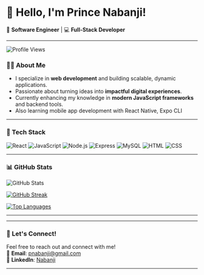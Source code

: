# 👋 Hello, I'm Prince Nabanji!  
🚀 **Software Engineer** | 💻 **Full-Stack Developer**

---
![Profile Views](https://komarev.com/ghpvc/?username=Nabanji&color=blue)


### 👨‍💻 About Me  
- I specialize in **web development** and building scalable, dynamic applications.  
- Passionate about turning ideas into **impactful digital experiences**.  
-  Currently enhancing my knowledge in **modern JavaScript frameworks** and backend tools.
-  Also learning mobile app development with React Native, Expo CLI

---

### 🔧 Tech Stack  
![React](https://img.shields.io/badge/React-20232A?style=flat&logo=react&logoColor=61DAFB)
![JavaScript](https://img.shields.io/badge/JavaScript-F7DF1E?style=flat&logo=javascript&logoColor=black)
![Node.js](https://img.shields.io/badge/Node.js-339933?style=flat&logo=node.js&logoColor=white)
![Express](https://img.shields.io/badge/Express.js-000000?style=flat&logo=express&logoColor=white)
![MySQL](https://img.shields.io/badge/MySQL-005C84?style=flat&logo=mysql&logoColor=white)
![HTML](https://img.shields.io/badge/HTML5-2396F3?style=flat&logo=html5&logoColor=white)
![CSS](https://img.shields.io/badge/CSS3-264de4?style=flat&logo=css3&logoColor=white)

---

### 📊 GitHub Stats  

![GitHub Stats](https://github-readme-stats.vercel.app/api?username=Nabanji&show_icons=true&theme=tokyonight)

[![GitHub Streak](https://streak-stats.demolab.com?user=Nabanji&theme=tokyonight&date_format=M%20j%5B%2C%20Y%5D&cache_seconds=86400)](https://github.com/princekihara)

[![Top Languages](https://github-readme-stats.vercel.app/api/top-langs/?username=Nabanji&layout=compact&theme=tokyonight)](https://github.com/princekihara)

---

---

### 🚀 Let's Connect!  
Feel free to reach out and connect with me!  
📧 **Email**: pnabanji@gmail.com  
💼 **LinkedIn**: [Nabanji](https://www.linkedin.com/in/prince-nabanji-833538282/)  

---
